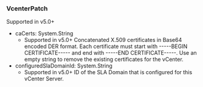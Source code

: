 ### VcenterPatch
Supported in v5.0+

- caCerts: System.String
  - Supported in v5.0+
  Concatenated X.509 certificates in Base64 encoded DER format. Each certificate must start with -----BEGIN CERTIFICATE----- and end with -----END CERTIFICATE-----. Use an empty string to remove the existing certificates for the vCenter.
- configuredSlaDomainId: System.String
  - Supported in v5.0+
  ID of the SLA Domain that is configured for this vCenter Server.
